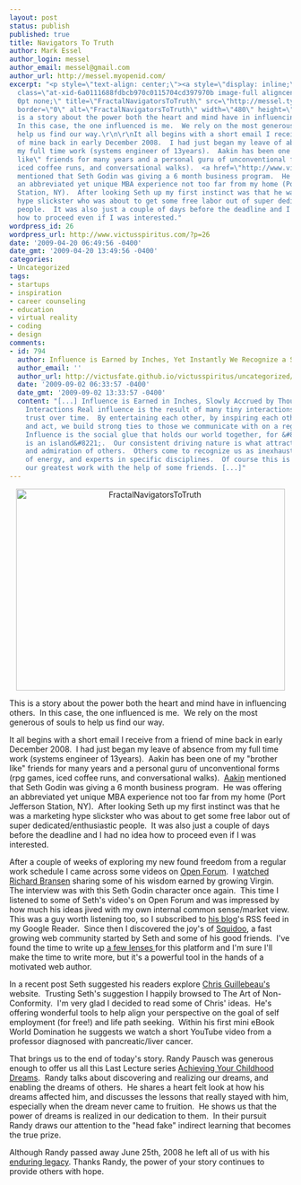 ```yaml
---
layout: post
status: publish
published: true
title: Navigators To Truth
author: Mark Essel
author_login: messel
author_email: messel@gmail.com
author_url: http://messel.myopenid.com/
excerpt: "<p style=\"text-align: center;\"><a style=\"display: inline;\" href=\"http://www.flickr.com/photos/kacey/\"><img
  class=\"at-xid-6a0111688fdbcb970c0115704cd397970b image-full aligncenter\" style=\"border:
  0pt none;\" title=\"FractalNavigatorsToTruth\" src=\"http://messel.typepad.com/.a/6a0111688fdbcb970c0115704cd397970b-800wi\"
  border=\"0\" alt=\"FractalNavigatorsToTruth\" width=\"480\" height=\"360\" /></a></p>\r\n\r\nThis
  is a story about the power both the heart and mind have in influencing others. 
  In this case, the one influenced is me.  We rely on the most generous of souls to
  help us find our way.\r\n\r\nIt all begins with a short email I receive from a friend
  of mine back in early December 2008.  I had just began my leave of absence from
  my full time work (systems engineer of 13years).  Aakin has been one of my \"brother
  like\" friends for many years and a personal guru of unconventional forms (rpg games,
  iced coffee runs, and conversational walks).  <a href=\"http://www.victusgames.com/Welcome_to_Victus_Games.html\">Aakin</a>
  mentioned that Seth Godin was giving a 6 month business program.  He was offering
  an abbreviated yet unique MBA experience not too far from my home (Port Jefferson
  Station, NY).  After looking Seth up my first instinct was that he was a marketing
  hype slickster who was about to get some free labor out of super dedicated/enthusiastic
  people.  It was also just a couple of days before the deadline and I had no idea
  how to proceed even if I was interested."
wordpress_id: 26
wordpress_url: http://www.victusspiritus.com/?p=26
date: '2009-04-20 06:49:56 -0400'
date_gmt: '2009-04-20 13:49:56 -0400'
categories:
- Uncategorized
tags:
- startups
- inspiration
- career counseling
- education
- virtual reality
- coding
- design
comments:
- id: 794
  author: Influence is Earned by Inches, Yet Instantly We Recognize a Star
  author_email: ''
  author_url: http://victusfate.github.io/victusspiritus/uncategorized/2009/05/06/influence-is-earned-by-inches-yet-instantly-we-recognize-a-star/
  date: '2009-09-02 06:33:57 -0400'
  date_gmt: '2009-09-02 13:33:57 -0400'
  content: "[...] Influence is Earned in Inches, Slowly Accrued by Thousands of Generous
    Interactions Real influence is the result of many tiny interactions.  We build
    trust over time.  By entertaining each other, by inspiring each other to think
    and act, we build strong ties to those we communicate with on a regular basis. 
    Influence is the social glue that holds our world together, for &#8220;No man
    is an island&#8221;.  Our consistent driving nature is what attracts the attention
    and admiration of others.  Others come to recognize us as inexhaustible fonts
    of energy, and experts in specific disciplines.  Of course this is due to discovering
    our greatest work with the help of some friends. [...]"
---
```

<p style="text-align: center;"><a style="display: inline;" href="http://www.flickr.com/photos/kacey/"><img class="at-xid-6a0111688fdbcb970c0115704cd397970b image-full aligncenter" style="border: 0pt none;" title="FractalNavigatorsToTruth" src="http://messel.typepad.com/.a/6a0111688fdbcb970c0115704cd397970b-800wi" border="0" alt="FractalNavigatorsToTruth" width="480" height="360" /></a></p>
<p>This is a story about the power both the heart and mind have in influencing others.  In this case, the one influenced is me.  We rely on the most generous of souls to help us find our way.</p>
<p>It all begins with a short email I receive from a friend of mine back in early December 2008.  I had just began my leave of absence from my full time work (systems engineer of 13years).  Aakin has been one of my "brother like" friends for many years and a personal guru of unconventional forms (rpg games, iced coffee runs, and conversational walks).  <a href="http://www.victusgames.com/Welcome_to_Victus_Games.html">Aakin</a> mentioned that Seth Godin was giving a 6 month business program.  He was offering an abbreviated yet unique MBA experience not too far from my home (Port Jefferson Station, NY).  After looking Seth up my first instinct was that he was a marketing hype slickster who was about to get some free labor out of super dedicated/enthusiastic people.  It was also just a couple of days before the deadline and I had no idea how to proceed even if I was interested.<a id="more"></a><a id="more-26"></a></p>
<p>After a couple of weeks of exploring my new found freedom from a regular work schedule I came across some videos on <a href="http://www.openforum.com/index.html">Open Forum</a>.  I <a href="http://www.openforum.com/innovation/video_bransonclip_stolenfromvirgin.html">watched Richard Bransen</a> sharing some of his wisdom earned by growing Virgin.  The interview was with this Seth Godin character once again.  This time I listened to some of Seth's video's on Open Forum and was impressed by how much his ideas jived with my own internal common sense/market view.  This was a guy worth listening too, so I subscribed to <a href="http://seth.typepad.com/">his blog</a>'s RSS feed in my Google Reader.  Since then I discovered the joy's of <a href="http://www.squidoo.com/">Squidoo</a>, a fast growing web community started by Seth and some of his good friends.  I've found the time to write up <a href="http://www.squidoo.com/lensmasters/messel">a few lenses </a>for this platform and I'm sure I'll make the time to write more, but it's a powerful tool in the hands of a motivated web author.</p>
<p>In a recent post Seth suggested his readers explore <a href="http://chrisguillebeau.com/3x5/">Chris Guillebeau's </a>website.  Trusting Seth's suggestion I happily browsed to The Art of Non-Conformity.  I'm very glad I decided to read some of Chris' ideas.  He's offering wonderful tools to help align your perspective on the goal of self employment (for free!) and life path seeking.  Within his first mini eBook World Domination he suggests we watch a short YouTube video from a professor diagnosed with pancreatic/liver cancer.</p>
<p>That brings us to the end of today's story. Randy Pausch was generous enough to offer us all this Last Lecture series <a href="http://www.youtube.com/watch?v=ji5_MqicxSo">Achieving Your Childhood Dreams</a>.  Randy talks about discovering and realizing our dreams, and enabling the dreams of others.  He shares a heart felt look at how his dreams affected him, and discusses the lessons that really stayed with him, especially when the dream never came to fruition.  He shows us that the power of dreams is realized in our dedication to them.  In their pursuit Randy draws our attention to the "head fake" indirect learning that becomes the true prize.</p>
<p><object width="425" height="344" data="http://www.youtube.com/v/ji5_MqicxSo&amp;hl=en&amp;fs=1" type="application/x-shockwave-flash"><param name="allowFullScreen" value="true" /><param name="allowscriptaccess" value="always" /><param name="src" value="http://www.youtube.com/v/ji5_MqicxSo&amp;hl=en&amp;fs=1" /><param name="allowfullscreen" value="true" /></object></p>
<p>Although Randy passed away June 25th, 2008 he left all of us with his <a href="http://www.cmu.edu/homepage/beyond/2008/summer/an-enduring-legacy.shtml">enduring legacy</a>. Thanks Randy, the power of your story continues to provide others with hope.</p>
